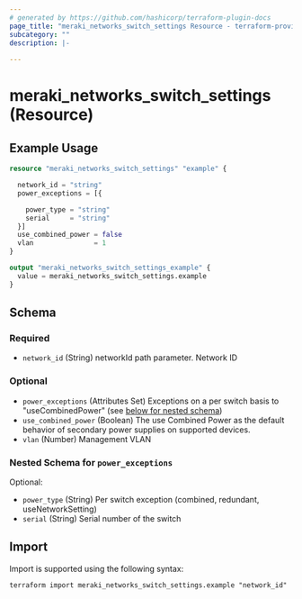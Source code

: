 ```yaml
---
# generated by https://github.com/hashicorp/terraform-plugin-docs
page_title: "meraki_networks_switch_settings Resource - terraform-provider-meraki"
subcategory: ""
description: |-
  
---
```


# meraki_networks_switch_settings (Resource)



## Example Usage

```terraform
resource "meraki_networks_switch_settings" "example" {

  network_id = "string"
  power_exceptions = [{

    power_type = "string"
    serial     = "string"
  }]
  use_combined_power = false
  vlan               = 1
}

output "meraki_networks_switch_settings_example" {
  value = meraki_networks_switch_settings.example
}
```

<!-- schema generated by tfplugindocs -->
## Schema

### Required

- `network_id` (String) networkId path parameter. Network ID

### Optional

- `power_exceptions` (Attributes Set) Exceptions on a per switch basis to "useCombinedPower" (see [below for nested schema](#nestedatt--power_exceptions))
- `use_combined_power` (Boolean) The use Combined Power as the default behavior of secondary power supplies on supported devices.
- `vlan` (Number) Management VLAN

<a id="nestedatt--power_exceptions"></a>
### Nested Schema for `power_exceptions`

Optional:

- `power_type` (String) Per switch exception (combined, redundant, useNetworkSetting)
- `serial` (String) Serial number of the switch

## Import

Import is supported using the following syntax:

```shell
terraform import meraki_networks_switch_settings.example "network_id"
```
